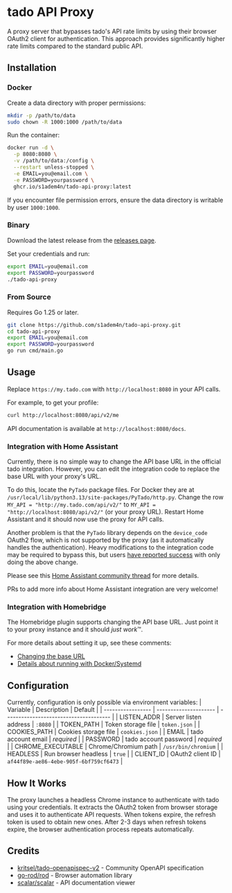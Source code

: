 # tado API Proxy
A proxy server that bypasses tado's API rate limits by using their browser OAuth2 client for authentication. This approach provides significantly higher rate limits compared to the standard public API.

## Installation
### Docker
Create a data directory with proper permissions:
```sh
mkdir -p /path/to/data
sudo chown -R 1000:1000 /path/to/data
```

Run the container:
```sh
docker run -d \
  -p 8080:8080 \
  -v /path/to/data:/config \
  --restart unless-stopped \
  -e EMAIL=you@email.com \
  -e PASSWORD=yourpassword \
  ghcr.io/s1adem4n/tado-api-proxy:latest
```

If you encounter file permission errors, ensure the data directory is writable by user `1000:1000`.


### Binary
Download the latest release from the [releases page](https://github.com/s1adem4n/tado-api-proxy/releases).

Set your credentials and run:
```sh
export EMAIL=you@email.com
export PASSWORD=yourpassword
./tado-api-proxy
```


### From Source
Requires Go 1.25 or later.

```sh
git clone https://github.com/s1adem4n/tado-api-proxy.git
cd tado-api-proxy
export EMAIL=you@email.com
export PASSWORD=yourpassword
go run cmd/main.go
```


## Usage
Replace `https://my.tado.com` with `http://localhost:8080` in your API calls.

For example, to get your profile:
```sh
curl http://localhost:8080/api/v2/me
```

API documentation is available at `http://localhost:8080/docs`.


### Integration with Home Assistant
Currently, there is no simple way to change the API base URL in the official tado integration. However, you can edit the integration code to replace the base URL with your proxy's URL.

To do this, locate the `PyTado` package files. 
For Docker they are at `/usr/local/lib/python3.13/site-packages/PyTado/http.py`.
Change the row `MY_API = "http://my.tado.com/api/v2/"` to `MY_API = "http://localhost:8080/api/v2/"` (or your proxy URL). Restart Home Assistant and it should now use the proxy for API calls.

Another problem is that the `PyTado` library depends on the `device_code` OAuth2 flow, which is not supported by the proxy (as it automatically handles the authentication). Heavy modifications to the integration code may be required to bypass this, but users [have reported success](https://community.home-assistant.io/t/tado-rate-limiting-api-calls/928751/41) with only doing the above change.

Please see this [Home Assistant community thread](https://community.home-assistant.io/t/tado-rate-limiting-api-calls/928751) for more details.

PRs to add more info about Home Assistant integration are very welcome!


### Integration with Homebridge
The Homebridge plugin supports changing the API base URL. Just point it to your proxy instance and it should *just work*™.

For more details about setting it up, see these comments:
- [Changing the base URL](https://github.com/homebridge-plugins/homebridge-tado/issues/176#issuecomment-3419839118)
- [Details about running with Docker/Systemd](https://github.com/homebridge-plugins/homebridge-tado/issues/176#issuecomment-3421497695)


## Configuration
Currently, configuration is only possible via environment variables:
| Variable          | Description           | Default                                |
| ----------------- | --------------------- | -------------------------------------- |
| LISTEN_ADDR       | Server listen address | `:8080`                                |
| TOKEN_PATH        | Token storage file    | `token.json`                           |
| COOKIES_PATH      | Cookies storage file  | `cookies.json`                         |
| EMAIL             | tado account email    | *required*                             |
| PASSWORD          | tado account password | *required*                             |
| CHROME_EXECUTABLE | Chrome/Chromium path  | `/usr/bin/chromium`                    |
| HEADLESS          | Run browser headless  | `true`                                 |
| CLIENT_ID         | OAuth2 client ID      | `af44f89e-ae86-4ebe-905f-6bf759cf6473` |


## How It Works
The proxy launches a headless Chrome instance to authenticate with tado using your credentials. It extracts the OAuth2 token from browser storage and uses it to authenticate API requests. When tokens expire, the refresh token is used to obtain new ones. After 2-3 days when refresh tokens expire, the browser authentication process repeats automatically.


## Credits
- [kritsel/tado-openapispec-v2](https://github.com/kritsel/tado-openapispec-v2) - Community OpenAPI specification
- [go-rod/rod](https://github.com/go-rod/rod) - Browser automation library
- [scalar/scalar](https://github.com/scalar/scalar) - API documentation viewer